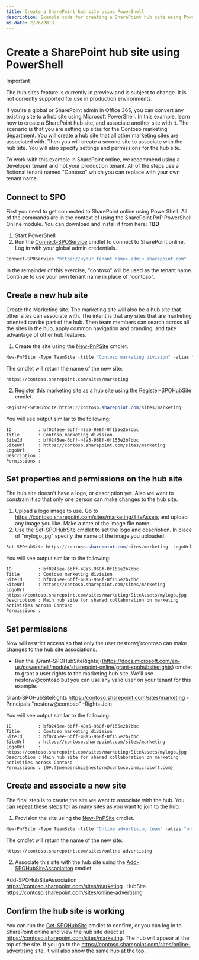```yaml
---
title: Create a SharePoint hub site using PowerShell
description: Example code for creating a SharePoint hub site using PowerShell
ms.date: 2/26/2018
---
```


# Create a SharePoint hub site using PowerShell

> [!IMPORTANT]
> The hub sites feature is currently in preview and is subject to change. It is not currently supported for use in production environments.

If you're a global or SharePoint admin in Office 365, you can convert any existing site to a hub site using Microsoft PowerShell. In this example, learn how to create a SharePoint hub site, and associate another site with it. The scenario is that you are setting up sites for the Contoso marketing department. You will create a hub site that all other marketing sites are associated with. Then you will create a second site to associate with the hub site. You will also specify settings and permissions for the hub site.

To work with this example in SharePoint online, we recommend using a developer tenant and not your production tenant. All of the steps use a fictional tenant named "Contoso" which you can replace with your own tenant name.

## Connect to SPO

First you need to get connected to SharePoint online using PowerShell. All of the commands are in the context of using the SharePoint PnP PowerShell Online module. You can download and install it from here: **TBD**

1. Start PowerShell
2. Run the [Connect-SPOService](https://docs.microsoft.com/en-us/powershell/module/sharepoint-pnp/connect-sposervice) cmdlet to connect to SharePoint online. Log in with your global admin credentials.

```PowerShell
Connect-SPOService "https://<your tenant name>-admin.sharepoint.com"
```

In the remainder of this exercise, "contoso" will be used as the tenant name. Continue to use your own tenant name in place of "contoso".

## Create a new hub site

Create the Marketing site. The marketing site will also be a hub site that other sites can associate with. The intent is that any sites that are marketing oriented can be part of the hub. Then team members can search across all the sites in the hub, apply common navigation and branding, and take advantage of other hub features.

1. Create the site using the [New-PnPSite](https://docs.microsoft.com/en-us/powershell/module/sharepoint-pnp/new-pnpsite) cmdlet.

```PowerShell
New-PnPSite -Type TeamSite -title "Contoso marketing division" -alias "marketing" -Description "Main site for collaboration for marketing teams at Contoso"
```

The cmdlet will return the name of the new site:

```
https://contoso.sharepoint.com/sites/marketing
```

2. Register this marketing site as a hub site using the [Register-SPOHubSite](https://docs.microsoft.com/en-us/powershell/module/sharepoint-online/register-spohubsite.md) cmdlet.

```PowerShell
Register-SPOHubSite https://contoso.sharepoint.com/sites/marketing
```

You will see output similar to the following:

```
ID          : bf0245ee-6bff-48a5-968f-0f155e2b7bbc
Title       : Contoso marketing division
SiteId      : bf0245ee-6bff-48a5-968f-0f155e2b7bbc
SiteUrl     : https://contoso.sharepoint.com/sites/marketing
LogoUrl     :
Description :
Permissions :
```

## Set properties and permissions on the hub site

The hub site doesn't have a logo, or description yet. Also we want to constrain it so that only one person can make changes to the hub site. 

1. Upload a logo image to use. Go to https://contoso.sharepoint.com/sites/marketing/SiteAssets and upload any image you like. Make a note of the image file name.
2. Use the [Set-SPOHubSite](https://docs.microsoft.com/en-us/powershell/module/sharepoint-online/set-spohubsite) cmdlet to set the logo and description. In place of "mylogo.jpg" specify the name of the image you uploaded.

```PowerShell
Set-SPOHubSite https://contoso.sharepoint.com/sites/marketing -LogoUrl https://contoso.sharepoint.com/marketing/SiteAssets/mylogo.jpg -Description "Main hub site for shared collaboration on marketing activities across Contoso"
```

You will see output similar to the following:

```
ID          : bf0245ee-6bff-48a5-968f-0f155e2b7bbc
Title       : Contoso marketing division
SiteId      : bf0245ee-6bff-48a5-968f-0f155e2b7bbc
SiteUrl     : https://contoso.sharepoint.com/sites/marketing
LogoUrl     : https://contoso.sharepoint.com/sites/marketing/SiteAssets/mylogo.jpg
Description : Main hub site for shared collaboration on marketing activities across Contoso
Permissions :
```

## Set permissions

Now will restrict access so that only the user nestorw@contoso can make changes to the hub site associations.

- Run the [Grant-SPOHubSiteRights]((https://docs.microsoft.com/en-us/powershell/module/sharepoint-online/grant-spohubsiterights) cmdlet to grant a user rights to the marketing hub site. We'll use nestorw@contoso but you can use any valid user on your tenant for this example.


Grant-SPOHubSiteRights https://contoso.sharepoint.com/sites/marketing -Principals "nestorw@contoso" -Rights Join

You will see output similar to the following:

```
ID          : bf0245ee-6bff-48a5-968f-0f155e2b7bbc
Title       : Contoso marketing division
SiteId      : bf0245ee-6bff-48a5-968f-0f155e2b7bbc
SiteUrl     : https://contoso.sharepoint.com/sites/marketing
LogoUrl     : https://contoso.sharepoint.com/sites/marketing/SiteAssets/mylogo.jpg
Description : Main hub site for shared collaboration on marketing activities across Contoso
Permissions : {0#.f|membership|nestorw@contoso.onmicrosoft.com}
```

## Create and associate a new site

The final step is to create the site we want to associate with the hub. You can repeat these steps for as many sites as you want to join to the hub.

1. Provision the site using the [New-PnPSite](https://docs.microsoft.com/en-us/powershell/module/sharepoint-pnp/new-pnpsite) cmdlet.

```PowerShell
New-PnPSite -Type TeamSite -title "Online advertising team" -alias "online-advertising" -Description "For collaboration on online advertising resources"
```

The cmdlet will return the name of the new site:

```
https://contoso.sharepoint.com/sites/online-advertising
```

2. Associate this site with the hub site using the [Add-SPOHubSiteAssociation](https://docs.microsoft.com/en-us/powershell/module/sharepoint-online/add-spohubsiteassociation) cmdlet

Add-SPOHubSiteAssociation https://contoso.sharepoint.com/sites/marketing -HubSite https://contoso.sharepoint.com/sites/online-advertising

## Confirm the hub site is working

You can run the [Get-SPOHubSite](https://docs.microsoft.com/en-us/powershell/module/sharepoint-online/get-spohubsite) cmdlet to confirm, or you can log in to SharePoint online and view the hub site direct at https://contoso.sharepoint.com/sites/marketing. The hub will appear at the top of the site. If you go to the https://contoso.sharepoint.com/sites/online-advertising site, it will also show the same hub at the top.

